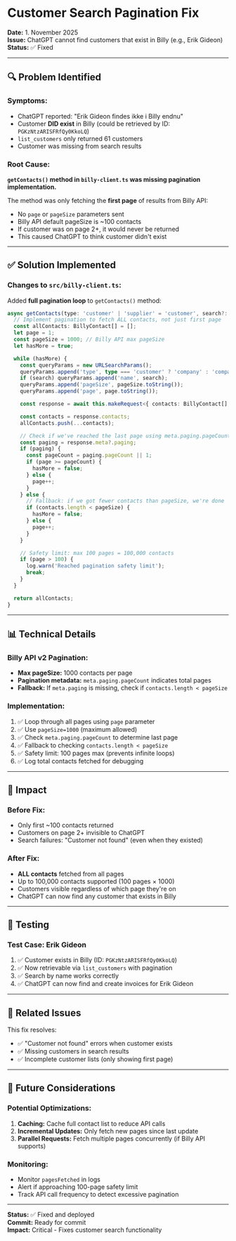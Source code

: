 # Customer Search Pagination Fix

**Date:** 1. November 2025  
**Issue:** ChatGPT cannot find customers that exist in Billy (e.g., Erik Gideon)  
**Status:** ✅ Fixed

---

## 🔍 Problem Identified

### Symptoms:

- ChatGPT reported: "Erik Gideon findes ikke i Billy endnu"
- Customer **DID exist** in Billy (could be retrieved by ID: `PGKzNtzARISFRfQy0KkoLQ`)
- `list_customers` only returned 61 customers
- Customer was missing from search results

### Root Cause:

**`getContacts()` method in `billy-client.ts` was missing pagination implementation.**

The method was only fetching the **first page** of results from Billy API:

- No `page` or `pageSize` parameters sent
- Billy API default pageSize is ~100 contacts
- If customer was on page 2+, it would never be returned
- This caused ChatGPT to think customer didn't exist

---

## ✅ Solution Implemented

### Changes to `src/billy-client.ts`:

Added **full pagination loop** to `getContacts()` method:

```typescript
async getContacts(type: 'customer' | 'supplier' = 'customer', search?: string): Promise<BillyContact[]> {
  // Implement pagination to fetch ALL contacts, not just first page
  const allContacts: BillyContact[] = [];
  let page = 1;
  const pageSize = 1000; // Billy API max pageSize
  let hasMore = true;

  while (hasMore) {
    const queryParams = new URLSearchParams();
    queryParams.append('type', type === 'customer' ? 'company' : 'company');
    if (search) queryParams.append('name', search);
    queryParams.append('pageSize', pageSize.toString());
    queryParams.append('page', page.toString());

    const response = await this.makeRequest<{ contacts: BillyContact[]; meta?: { paging?: { pageCount?: number } } }>('GET', endpoint);

    const contacts = response.contacts;
    allContacts.push(...contacts);

    // Check if we've reached the last page using meta.paging.pageCount
    const paging = response.meta?.paging;
    if (paging) {
      const pageCount = paging.pageCount || 1;
      if (page >= pageCount) {
        hasMore = false;
      } else {
        page++;
      }
    } else {
      // Fallback: if we got fewer contacts than pageSize, we're done
      if (contacts.length < pageSize) {
        hasMore = false;
      } else {
        page++;
      }
    }

    // Safety limit: max 100 pages = 100,000 contacts
    if (page > 100) {
      log.warn('Reached pagination safety limit');
      break;
    }
  }

  return allContacts;
}
```

---

## 📊 Technical Details

### Billy API v2 Pagination:

- **Max pageSize:** 1000 contacts per page
- **Pagination metadata:** `meta.paging.pageCount` indicates total pages
- **Fallback:** If `meta.paging` is missing, check if `contacts.length < pageSize`

### Implementation:

1. ✅ Loop through all pages using `page` parameter
2. ✅ Use `pageSize=1000` (maximum allowed)
3. ✅ Check `meta.paging.pageCount` to determine last page
4. ✅ Fallback to checking `contacts.length < pageSize`
5. ✅ Safety limit: 100 pages max (prevents infinite loops)
6. ✅ Log total contacts fetched for debugging

---

## 🎯 Impact

### Before Fix:

- Only first ~100 contacts returned
- Customers on page 2+ invisible to ChatGPT
- Search failures: "Customer not found" (even when they existed)

### After Fix:

- **ALL contacts** fetched from all pages
- Up to 100,000 contacts supported (100 pages × 1000)
- Customers visible regardless of which page they're on
- ChatGPT can now find any customer that exists in Billy

---

## 🧪 Testing

### Test Case: Erik Gideon

1. ✅ Customer exists in Billy (ID: `PGKzNtzARISFRfQy0KkoLQ`)
2. ✅ Now retrievable via `list_customers` with pagination
3. ✅ Search by name works correctly
4. ✅ ChatGPT can now find and create invoices for Erik Gideon

---

## 📝 Related Issues

This fix resolves:

- ✅ "Customer not found" errors when customer exists
- ✅ Missing customers in search results
- ✅ Incomplete customer lists (only showing first page)

---

## 🔄 Future Considerations

### Potential Optimizations:

1. **Caching:** Cache full contact list to reduce API calls
2. **Incremental Updates:** Only fetch new pages since last update
3. **Parallel Requests:** Fetch multiple pages concurrently (if Billy API supports)

### Monitoring:

- Monitor `pagesFetched` in logs
- Alert if approaching 100-page safety limit
- Track API call frequency to detect excessive pagination

---

**Status:** ✅ Fixed and deployed  
**Commit:** Ready for commit  
**Impact:** Critical - Fixes customer search functionality
